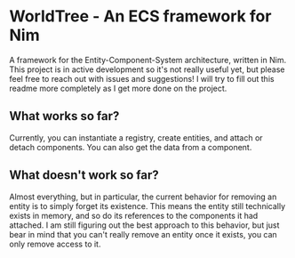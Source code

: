 # WorldTree - An ECS framework for Nim

A framework for the Entity-Component-System architecture, written in Nim. This project is in active development so it's not really useful yet, but please feel free to reach out with issues and suggestions! I will try to fill out this readme more completely as I get more done on the project. 

## What works so far?

Currently, you can instantiate a registry, create entities, and attach or detach components. You can also get the data from a component.

## What doesn't work so far?

Almost everything, but in particular, the current behavior for removing an entity is to simply forget its existence. This means the entity still technically exists in memory, and so do its references to the components it had attached. I am still figuring out the best approach to this behavior, but just bear in mind that you can't really remove an entity once it exists, you can only remove access to it. 